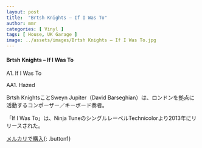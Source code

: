 ```yaml
---
layout: post
title:  "Brtsh Knights – If I Was To"
author: mmr
categories: [ Vinyl ]
tags: [ House, UK Garage ]
image: ../assets/images/Brtsh Knights – If I Was To.jpg
---
```


#### Brtsh Knights – If I Was To

A1. If I Was To

AA1. Hazed

Brtsh KnightsことSweyn Jupiter（David Barseghian）は、ロンドンを拠点に活動するコンポーザー／キーボード奏者。

「If I Was To」は、Ninja TuneのシングルレーベルTechnicolorより2013年にリリースされた。

[メルカリで購入](https://jp.mercari.com/item/m72551982372){: .button1}

